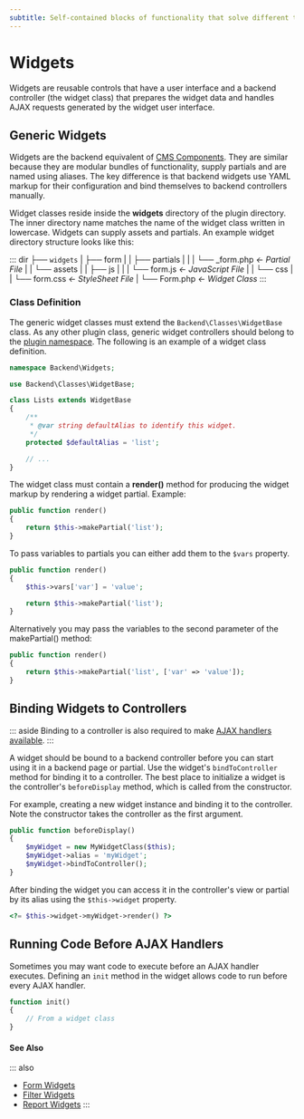 ```yaml
---
subtitle: Self-contained blocks of functionality that solve different tasks.
---
```

# Widgets

Widgets are reusable controls that have a user interface and a backend controller (the widget class) that prepares the widget data and handles AJAX requests generated by the widget user interface.

## Generic Widgets

Widgets are the backend equivalent of [CMS Components](../../cms/themes/components.md). They are similar because they are modular bundles of functionality, supply partials and are named using aliases. The key difference is that backend widgets use YAML markup for their configuration and bind themselves to backend controllers manually.

Widget classes reside inside the **widgets** directory of the plugin directory. The inner directory name matches the name of the widget class written in lowercase. Widgets can supply assets and partials. An example widget directory structure looks like this:

::: dir
├── `widgets`
|   ├── form
|   |   ├── partials
|   |   |   └── _form.php  _← Partial File_
|   |   └── assets
|   |       ├── js
|   |       |   └── form.js  _← JavaScript File_
|   |       └── css
|   |           └── form.css  _← StyleSheet File_
|   └── Form.php  _← Widget Class_
:::

### Class Definition

The generic widget classes must extend the `Backend\Classes\WidgetBase` class. As any other plugin class, generic widget controllers should belong to the [plugin namespace](./plugins.md). The following is an example of a widget class definition.

```php
namespace Backend\Widgets;

use Backend\Classes\WidgetBase;

class Lists extends WidgetBase
{
    /**
     * @var string defaultAlias to identify this widget.
     */
    protected $defaultAlias = 'list';

    // ...
}
```

The widget class must contain a **render()** method for producing the widget markup by rendering a widget partial. Example:

```php
public function render()
{
    return $this->makePartial('list');
}
```

To pass variables to partials you can either add them to the `$vars` property.

```php
public function render()
{
    $this->vars['var'] = 'value';

    return $this->makePartial('list');
}
```

Alternatively you may pass the variables to the second parameter of the makePartial() method:

```php
public function render()
{
    return $this->makePartial('list', ['var' => 'value']);
}
```

## Binding Widgets to Controllers

::: aside
Binding to a controller is also required to make [AJAX handlers available](./ajax.md).
:::

A widget should be bound to a backend controller before you can start using it in a backend page or partial. Use the widget's `bindToController` method for binding it to a controller. The best place to initialize a widget is the controller's `beforeDisplay` method, which is called from the constructor.

For example, creating a new widget instance and binding it to the controller. Note the constructor takes the controller as the first argument.

```php
public function beforeDisplay()
{
    $myWidget = new MyWidgetClass($this);
    $myWidget->alias = 'myWidget';
    $myWidget->bindToController();
}
```

After binding the widget you can access it in the controller's view or partial by its alias using the `$this->widget` property.

```php
<?= $this->widget->myWidget->render() ?>
```

## Running Code Before AJAX Handlers

Sometimes you may want code to execute before an AJAX handler executes. Defining an `init` method in the widget allows code to run before every AJAX handler.

```php
function init()
{
    // From a widget class
}
```

#### See Also

::: also
* [Form Widgets](../forms/form-widgets.md)
* [Filter Widgets](../lists/filter-widgets.md)
* [Report Widgets](../backend/report-widgets.md)
:::
